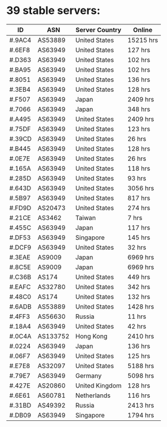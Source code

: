 # 39 stable servers:

| ID | ASN | Server Country | Online |
| ------ | ------ | ------ | ------ |
| #.9AC4 | AS53889 | United States | 15215 hrs |
| #.6EF8 | AS63949 | United States | 127 hrs |
| #.D363 | AS63949 | United States | 102 hrs |
| #.BA95 | AS63949 | United States | 102 hrs |
| #.8051 | AS63949 | United States | 136 hrs |
| #.3EB4 | AS63949 | United States | 128 hrs |
| #.F507 | AS63949 | Japan | 2409 hrs |
| #.7066 | AS63949 | Japan | 348 hrs |
| #.A495 | AS63949 | United States | 2409 hrs |
| #.75DF | AS63949 | United States | 123 hrs |
| #.39CD | AS63949 | United States | 26 hrs |
| #.B445 | AS63949 | United States | 128 hrs |
| #.0E7E | AS63949 | United States | 26 hrs |
| #.165A | AS63949 | United States | 118 hrs |
| #.285D | AS63949 | United States | 93 hrs |
| #.643D | AS63949 | United States | 3056 hrs |
| #.5B97 | AS63949 | United States | 817 hrs |
| #.FD9D | AS20473 | United States | 274 hrs |
| #.21CE | AS3462 | Taiwan | 7 hrs |
| #.455C | AS63949 | Japan | 117 hrs |
| #.DF53 | AS63949 | Singapore | 145 hrs |
| #.DCF9 | AS63949 | United States | 32 hrs |
| #.3EAE | AS9009 | Japan | 6969 hrs |
| #.8C5E | AS9009 | Japan | 6969 hrs |
| #.C36B | AS174 | United States | 449 hrs |
| #.EAFC | AS32780 | United States | 342 hrs |
| #.48C0 | AS174 | United States | 132 hrs |
| #.6ADB | AS53889 | United States | 1428 hrs |
| #.4FF3 | AS56630 | Russia | 11 hrs |
| #.18A4 | AS63949 | United States | 42 hrs |
| #.0C4A | AS133752 | Hong Kong | 2410 hrs |
| #.0224 | AS63949 | Japan | 136 hrs |
| #.06F7 | AS63949 | United States | 125 hrs |
| #.E7E8 | AS32097 | United States | 5188 hrs |
| #.79E7 | AS63949 | Germany | 5098 hrs |
| #.427E | AS20860 | United Kingdom | 128 hrs |
| #.6E61 | AS60781 | Netherlands | 116 hrs |
| #.31BD | AS49392 | Russia | 2413 hrs |
| #.DB09 | AS63949 | Singapore | 1794 hrs |

